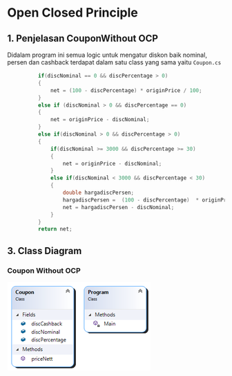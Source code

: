 # Open Closed Principle

## 1. Penjelasan CouponWithout OCP
Didalam program ini semua logic untuk mengatur diskon baik nominal, persen dan cashback terdapat dalam satu class yang sama yaitu `Coupon.cs`
```csharp
          if(discNominal == 0 && discPercentage > 0)
          {
              net = (100 - discPercentage) * originPrice / 100;
          }
          else if (discNominal > 0 && discPercentage == 0)
          {
              net = originPrice - discNominal;
          }
          else if(discNominal > 0 && discPercentage > 0)
          {
              if(discNominal >= 3000 && discPercentage >= 30)
              {
                  net = originPrice - discNominal;
              }
              else if(discNominal < 3000 && discPercentage < 30)
              {
                  double hargadiscPersen;
                  hargadiscPersen =  (100 - discPercentage)  * originPrice/ 100;
                  net = hargadiscPersen - discNominal;
              }
          }
          return net;         
```

## 3. Class Diagram 
### Coupon Without OCP
![alt text](https://github.com/MTYU-Luki/CouponWithoutOCP/blob/master/ClassDiagram1.png)



